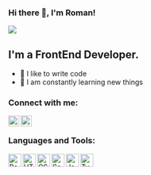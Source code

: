 ### Hi there 👋, I'm Roman!

![](https://komarev.com/ghpvc/?username=Romsrw)

## I'm a FrontEnd Developer.
- 💪 I like to write code
- 🥅 I am constantly learning new things

### Connect with me:

[<img align="left" alt="RomanMakhalin | LinkedIn" width="22px" src="https://cdn.jsdelivr.net/npm/simple-icons@v3/icons/linkedin.svg" />][linkedin]
[<img align="left" alt="RomanMakhalin | Telegram" width="22px" src="https://cdn.jsdelivr.net/npm/simple-icons@v3/icons/telegram.svg" />][Telegram]

<br />

### Languages and Tools:

<img align="left" alt="React" width="26px" src="https://cdn.jsdelivr.net/npm/simple-icons@3.13.0/icons/react.svg" />
<img align="left" alt="HTML5" width="26px" src="https://cdn.jsdelivr.net/npm/simple-icons@3.13.0/icons/html5.svg" />
<img align="left" alt="CSS3" width="26px" src="https://cdn.jsdelivr.net/npm/simple-icons@3.13.0/icons/css3.svg" />
<img align="left" alt="Sass" width="26px" src="https://cdn.jsdelivr.net/npm/simple-icons@3.13.0/icons/sass.svg" />
<img align="left" alt="JavaScript" width="26px" src="https://cdn.jsdelivr.net/npm/simple-icons@3.13.0/icons/javascript.svg" />
<img align="left" alt="TypeScript" width="26px" src="https://cdn.jsdelivr.net/npm/simple-icons@3.13.0/icons/typescript.svg" />

<br />
<br />

[linkedin]: https://www.linkedin.com/in/rn-makhalin/
[Telegram]: https://t.me/Roman_Mln


